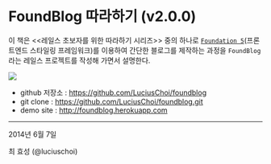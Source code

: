 # FoundBlog 따라하기 (v2.0.0)



이 책은 <<레일스 초보자를 위한 따라하기 시리즈>> 중의 하나로 [`Foundation 5`](http://foundation.zurb.com)(프론트엔드 스타일링 프레임워크)를 이용하여 간단한 블로그를 제작하는 과정을 `FoundBlog`라는 레일스 프로젝트를 작성해 가면서 설명한다.

![](http://i1373.photobucket.com/albums/ag392/rorlab/Photobucket%20Desktop%20-%20RORLAB/FoundBlog/2014-06-09_09-24-01_zpsae68d8f8.png)


* github 저장소 : https://github.com/LuciusChoi/foundblog
* git clone : https://github.com/LuciusChoi/foundblog.git
* demo site : http://foundblog.herokuapp.com


---

2014년 6월 7일

최 효성 (@luciuschoi) 


